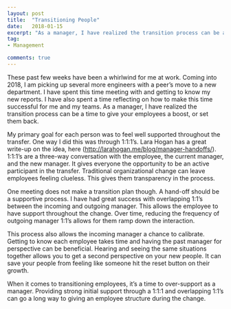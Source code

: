 ```yaml
---
layout: post
title:  "Transitioning People"
date:   2018-01-15
excerpt: "As a manager, I have realized the transition process can be a time to give your employees a boost, or set them back."
tag:
- Management

comments: true
---
```


These past few weeks have been a whirlwind for me at work. Coming into 2018, I am picking up several more engineers with a peer’s move to a new department. I have spent this time meeting with and getting to know my new reports. I have also spent a time reflecting on how to make this time successful for me and my teams. As a manager, I have realized the transition process can be a time to give your employees a boost, or set them back.

My primary goal for each person was to feel well supported throughout the transfer. One way I did this was through 1:1:1’s. Lara Hogan has a great write-up on the idea, here (http://larahogan.me/blog/manager-handoffs/).  1:1:1’s are a three-way conversation with the employee, the current manager, and the new manager. It gives everyone the opportunity to be an active participant in the transfer. Traditional organizational change can leave employees feeling clueless. This gives them transparency in the process. 

One meeting does not make a transition plan though. A hand-off should be a supportive process. I have had great success with overlapping 1:1’s between the incoming and outgoing manager. This allows the employee to have support throughout the change. Over time, reducing the frequency of outgoing manager 1:1’s allows for them ramp down the interaction. 

This process also allows the incoming manager a chance to calibrate. Getting to know each employee takes time and having the past manager for perspective can be beneficial. Hearing and seeing the same situations together allows you to get a second perspective on your new people. It can save your people from feeling like someone hit the reset button on their growth.

When it comes to transitioning employees, it’s a time to over-support as a manager. Providing strong initial support through a 1:1:1 and overlapping 1:1’s can go a long way to giving an employee structure during the change.
